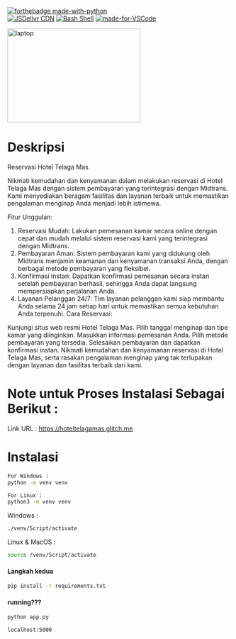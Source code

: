 [![forthebadge made-with-python](http://ForTheBadge.com/images/badges/made-with-python.svg)](https://www.python.org/)
<br>
[![JSDelivr CDN](https://data.jsdelivr.com/v1/package/gh/<USERNAME>/<REPOSITORY>/badge?style=rounded)](https://www.jsdelivr.com/package/gh/<USERNAME>/<REPOSITORY>) 
     [![Bash Shell](https://badges.frapsoft.com/bash/v1/bash.png?v=103)](https://github.com/ellerbrock/open-source-badges/)      [![made-for-VSCode](https://img.shields.io/badge/Made%20for-VSCode-1f425f.svg)](https://code.visualstudio.com/)


<img alt="laptop" width="300" height="212" src="https://static.wikia.nocookie.net/blue-archive/images/a/af/Shiroko_Live2D.gif/revision/latest/scale-to-width-down/300?cb=20210209063659">

# Deskripsi

Reservasi Hotel Telaga Mas

Nikmati kemudahan dan kenyamanan dalam melakukan reservasi di Hotel Telaga Mas dengan sistem pembayaran yang terintegrasi dengan Midtrans. Kami menyediakan beragam fasilitas dan layanan terbaik untuk memastikan pengalaman menginap Anda menjadi lebih istimewa.

Fitur Unggulan:

1. Reservasi Mudah: Lakukan pemesanan kamar secara online dengan cepat dan mudah melalui sistem reservasi kami yang terintegrasi dengan Midtrans.
2. Pembayaran Aman: Sistem pembayaran kami yang didukung oleh Midtrans menjamin keamanan dan kenyamanan transaksi Anda, dengan berbagai metode pembayaran yang fleksibel.
3. Konfirmasi Instan: Dapatkan konfirmasi pemesanan secara instan setelah pembayaran berhasil, sehingga Anda dapat langsung mempersiapkan perjalanan Anda.
4. Layanan Pelanggan 24/7: Tim layanan pelanggan kami siap membantu Anda selama 24 jam setiap hari untuk memastikan semua kebutuhan Anda terpenuhi.
Cara Reservasi:

Kunjungi situs web resmi Hotel Telaga Mas.
Pilih tanggal menginap dan tipe kamar yang diinginkan.
Masukkan informasi pemesanan Anda.
Pilih metode pembayaran yang tersedia.
Selesaikan pembayaran dan dapatkan konfirmasi instan.
Nikmati kemudahan dan kenyamanan reservasi di Hotel Telaga Mas, serta rasakan pengalaman menginap yang tak terlupakan dengan layanan dan fasilitas terbaik dari kami.



# Note untuk Proses Instalasi Sebagai Berikut : 

Link URL : https://hoteltelagamas.glitch.me

# Instalasi 
```bash
For Windows :
python -m venv venv

For Linux :
python3 -m venv venv
```
Windows : 
```bash
./venv/Script/activate
```
Linux & MacOS :
```bash
source /venv/Script/activate
```
#### Langkah kedua
```bash
pip install -r requirements.txt
```
#### running???
```bash
python app.py
```
```bash
localhost:5000
```
